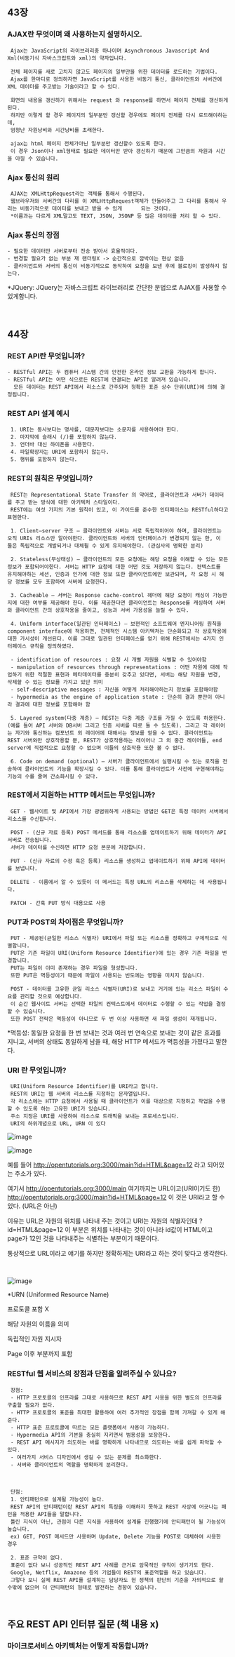 ## 43장

### AJAX란 무엇이며 왜 사용하는지 설명하시오.

     Ajax는 JavaScript의 라이브러리중 하나이며 Asynchronous Javascript And Xml(비동기식 자바스크립트와 xml)의 약자입니다. 
     
     전체 페이지를 새로 고치지 않고도 페이지의 일부만을 위한 데이터를 로드하는 기법이다. 
     Ajax를 한마디로 정의하자면 JavaScript를 사용한 비동기 통신, 클라이언트와 서버간에 XML 데이터를 주고받는 기술이라고 할 수 있다.
     
     화면의 내용을 갱신하기 위해서는 request 와 response를 하면서 페이지 전체를 갱신하게 된다. 
     하지만 이렇게 할 경우 페이지의 일부분만 갱신할 경우에도 페이지 전체를 다시 로드해야하는데,
     엄청난 자원낭비와 시간낭비를 초래한다.
     
     ajax는 html 페이지 전체가아닌 일부분만 갱신할수 있도록 한다. 
     이 경우 Json이나 xml형태로 필요한 데이터만 받아 갱신하기 때문에 그만큼의 자원과 시간을 아낄 수 있습니다.
     
###  Ajax 통신의 원리

     AJAX는 XMLHttpRequest라는 객체를 통해서 수행된다.
     웹브라우저와 서버간의 다리를 이 XMLHttpRequest객체가 만들어주고 그 다리를 통해서 우리는 비동기적으로 데이터를 보내고 받을 수 있게      되는 것이다. 
     *이름과는 다르게 XML말고도 TEXT, JSON, JSONP 등 많은 데이터를 처리 할 수 있다.   

###  Ajax 통신의 장점

    - 필요한 데이터만 서버로부터 전송 받아서 효율적이다.
    - 변경할 필요가 없는 부분 재 랜더링X -> 순간적으로 깜박이는 현상 없음
    - 클라이언트와 서버의 통신이 비동기적으로 동작하여 요청을 보낸 후에 블로킹이 발생하지 않는다.

*JQuery: JQuery는 자바스크립트 라이브러리로 간단한 문법으로 AJAX를 사용할 수 있게합니다.

<br>

## 44장

### REST API란 무엇입니까?

    - RESTful API는 두 컴퓨터 시스템 간의 안전한 온라인 정보 교환을 가능하게 합니다. 
    - RESTful API는 어떤 식으로든 REST에 연결되는 API로 알려져 있습니다. 
      모든 데이터는 REST API에서 리소스로 간주되며 정확한 표준 상수 단위(URI)에 의해 결정됩니다.
      
### REST API 설계 예시

     1. URI는 동사보다는 명사를, 대문자보다는 소문자를 사용하여야 한다.
     2. 마지막에 슬래시 (/)를 포함하지 않는다.
     3. 언더바 대신 하이폰을 사용한다.
     4. 파일확장자는 URI에 포함하지 않는다.
     5. 행위를 포함하지 않는다.

### REST의 원칙은 무엇입니까?  

     REST는 Representational State Transfer 의 약어로, 클라이언트과 서버가 데이터를 주고 받는 방식에 대한 아키텍처 스타일이다. 
     REST에는 여섯 가지의 기본 원칙이 있고, 이 가이드를 준수한 인터페이스는 RESTful하다고 표현한다.
     
     1. Client–server 구조 – 클라이언트와 서버는 서로 독립적이어야 하며, 클라이언트는 오직 URIs 리소스만 알아야한다. 클라이언트와 서버의 인터페이스가 변경되지 않는 한, 이 둘은 독립적으로 개발되거나 대체될 수 있게 유지해야한다. (관심사의 명확한 분리)
     
     2. Stateless(무상태성) – 클라이언트의 모든 요청에는 해당 요청을 이해할 수 있는 모든 정보가 포함되어야한다. 서버는 HTTP 요청에 대한 어떤 것도 저장하지 않는다. 컨텍스트를 유지해야하는 세션, 인증과 인가에 대한 정보 또한 클라이언트에만 보관되며, 각 요청 시 해당 정보를 모두 포함하여 서버에 요청한다.
     
     3. Cacheable – 서버는 Response cache-control 헤더에 해당 요청이 캐싱이 가능한 지에 대한 여부를 제공해야 한다. 이를 제공한다면 클라이언트는 Response를 캐싱하여 서버와 클라이언트 간의 상호작용을 줄이고, 성능과 서버 가용성을 늘릴 수 있다.
     
     4. Uniform interface(일관된 인터페이스) – 보편적인 소프트웨어 엔지니어링 원칙을 component interface에 적용하면, 전체적인 시스템 아키텍처는 단순화되고 각 상호작용에 대한 가시성이 개선된다. 이름 그대로 일관된 인터페이스를 얻기 위해 REST에서는 4가지 인터페이스 규칙을 정의하였다.
     
     - identification of resources : 요청 시 개별 자원을 식별할 수 있어야함
     - manipulation of resources through representations : 어떤 자원에 대헤 작업하기 위한 적절한 표현과 메타데이터를 충분히 갖추고 있다면, 서버는 해당 자원을 변경, 삭제할 수 있는 정보를 가지고 있단 의미
     - self-descriptive messages : 자신을 어떻게 처리해야하는지 정보를 포함해야함
     - hypermedia as the engine of application state : 단순히 결과 뿐만이 아니라 결과에 대한 정보를 포함해야 함
     
     5. Layered system(다중 계층) – REST는 다중 계층 구조를 가질 수 있도록 허용한다. (예를 들어 API 서버와 DB서버 그리고 인증 서버를 따로 둘 수 있도록). 그리고 각 레이어는 자기와 통신하는 컴포넌트 외 레이어에 대해서는 정보를 얻을 수 없다. 클라이언트는 REST 서버와만 상호작용할 뿐, REST가 상호작용하는 레이어나 그 외 중간 레이어들, end server에 직접적으로 요청할 수 없으며 이들의 상호작용 또한 볼 수 없다.
     
     6. Code on demand (optional) – 서버가 클라이언트에서 실행시킬 수 있는 로직을 전송하여 클라이언트의 기능을 확장시킬 수 있다. 이를 통해 클라이언트가 사전에 구현해야하는 기능의 수를 줄여 간소화시킬 수 있다.

### REST에서 지원하는 HTTP 메서드는 무엇입니까?

     GET - 웹사이트 및 API에서 가장 광범위하게 사용되는 방법인 GET은 특정 데이터 서버에서 리소스를 수신합니다.
     
     POST - (신규 자료 등록) POST 메서드를 통해 리소스를 업데이트하기 위해 데이터가 API 서버로 전송됩니다. 
     서버가 데이터를 수신하면 HTTP 요청 본문에 저장합니다.
     
     PUT - (신규 자료의 수정 혹은 등록) 리소스를 생성하고 업데이트하기 위해 API에 데이터를 보냅니다.
     
     DELETE - 이름에서 알 수 있듯이 이 메서드는 특정 URL의 리소스를 삭제하는 데 사용됩니다.
     
     PATCH - 간혹 PUT 방식 대용으로 사용

### PUT과 POST의 차이점은 무엇입니까?

     PUT - 제공된(균일한 리소스 식별자) URI에서 파일 또는 리소스를 정확하고 구체적으로 식별합니다. 
     PUT은 기존 파일이 URI(Uniform Resource Identifier)에 있는 경우 기존 파일을 변경합니다. 
     PUT는 파일이 이미 존재하는 경우 파일을 형성합니다. 
     또한 PUT은 멱등성이기 때문에 파일이 사용되는 빈도에는 영향을 미치지 않습니다.
     
     POST - 데이터를 고유한 균일 리소스 식별자(URI)로 보내고 거기에 있는 리소스 파일이 수요를 관리할 것으로 예상합니다. 
     이 순간 웹사이트 서버는 선택한 파일의 컨텍스트에서 데이터로 수행할 수 있는 작업을 결정할 수 있습니다. 
     또한 POST 전략은 멱등성이 아니므로 두 번 이상 사용하면 새 파일 생성이 재개됩니다.
     
*멱등성: 동일한 요청을 한 번 보내는 것과 여러 번 연속으로 보내는 것이 같은 효과를 지니고, 서버의 상태도 동일하게 남을 때, 해당 HTTP 메서드가 멱등성을 가졌다고 말한다.

### URI 란 무엇입니까?

     URI(Uniform Resource Identifier)를 URI라고 합니다. 
     REST의 URI는 웹 서버의 리소스를 지정하는 문자열입니다. 
     각 리소스에는 HTTP 요청에서 사용될 때 클라이언트가 이를 대상으로 지정하고 작업을 수행할 수 있도록 하는 고유한 URI가 있습니다. 
     주소 지정은 URI를 사용하여 리소스로 트래픽을 보내는 프로세스입니다.
     URI의 하위개념으로 URL, URN 이 있다
     
![image](https://user-images.githubusercontent.com/62506973/210305527-b16bdc0a-1d51-42a5-9a27-95275add7335.png)

![image](https://user-images.githubusercontent.com/62506973/210305580-b58156c2-bcd1-48f6-a18d-48b6b4f56509.png)

예를 들어 http://opentutorials.org:3000/main?id=HTML&page=12 라고 되어있는 주소가 있다.

여기서 http://opentutorials.org:3000/main 여기까지는 URL이고(URI이기도 한)
http://opentutorials.org:3000/main?id=HTML&page=12 이 것은 URI라고 할 수 있다. (URL은 아닌)

이유는 URL은 자원의 위치를 나타내 주는 것이고 URI는 자원의 식별자인데
?id=HTML&page=12 이 부분은 위치를 나타내는 것이 아니라 id값이 HTML이고 page가 12인 것을 나타내주는 식별하는 부분이기 때문이다.

통상적으로 URL이라고 얘기를 하지만 정확하게는 URI라고 하는 것이 맞다고 생각한다.

<br>

![image](https://user-images.githubusercontent.com/62506973/210466008-4d4e858d-4a44-4067-8c94-13778c701881.png)

*URN (Uniformed Resource Name)

프로토콜 포함 X

해당 자원의 이름을 의미

독립적인 자원 지시자

Page 이후 부분까지 포함

### RESTful 웹 서비스의 장점과 단점을 알려주실 수 있나요?

     장점:
     - HTTP 프로토콜의 인프라를 그대로 사용하므로 REST API 사용을 위한 별도의 인프라를 구출할 필요가 없다.
     - HTTP 프로토콜의 표준을 최대한 활용하여 여러 추가적인 장점을 함께 가져갈 수 있게 해준다.
     - HTTP 표준 프로토콜에 따르는 모든 플랫폼에서 사용이 가능하다.
     - Hypermedia API의 기본을 충실히 지키면서 범용성을 보장한다.
     - REST API 메시지가 의도하는 바를 명확하게 나타내므로 의도하는 바를 쉽게 파악할 수 있다.
     - 여러가지 서비스 디자인에서 생길 수 있는 문제를 최소화한다.
     - 서버와 클라이언트의 역할을 명확하게 분리한다.
     
<br>

     단점:
     1. 안티패턴으로 설계될 가능성이 높다.
     REST API의 안티패턴이란 REST API의 특징을 이해하지 못하고 REST 사상에 어긋나는 패턴을 적용한 API들을 말합니다.
     틀린 지식이 아닌, 관점이 다른 지식을 사용하여 설계를 진행했기에 안티패턴이 될 가능성이 높습니다.
     ex) GET, POST 메서드만 사용하며 Update, Delete 기능을 POST로 대체하여 사용한 경우
     
     2. 표준 규약이 없다.
     표준이 없다 보니 성공적인 REST API 사례를 근거로 암묵적인 규칙이 생기기도 한다.
     Google, Netflix, Amazone 등의 기업들이 REST의 표준역할을 하고 있습니다. 
     그렇다 보니 실제 REST API를 설계하는 담당자도 현 정책의 판단의 기준을 자의적으로 할 수밖에 없으며 더 안티패턴의 형태로 발전하는 경향이 있습니다.
     
<br>

## 주요 REST API 인터뷰 질문 (책 내용 x)

### 마이크로서비스 아키텍처는 어떻게 작동합니까?

